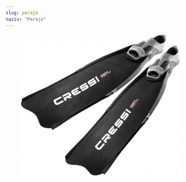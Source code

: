 ```yaml
---
slug: peraje
naziv: "Peraje"
---
```


<figure class="figure">
    <img src="./images/peraje.jpg" alt="Peraje"/>
</figure>
